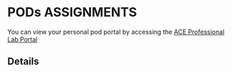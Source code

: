 # PODs ASSIGNMENTS

You can view your personal pod portal by accessing the
<a href="https://portal.ace.aviatrixlab.com/" target="_blank">ACE Professional Lab Portal</a>

## Details